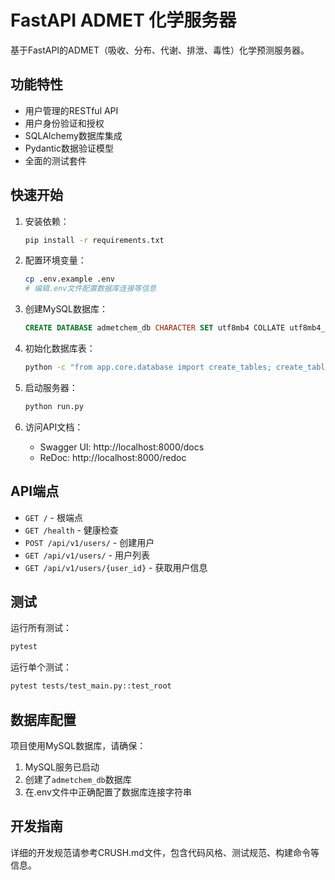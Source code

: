 # FastAPI ADMET 化学服务器

基于FastAPI的ADMET（吸收、分布、代谢、排泄、毒性）化学预测服务器。

## 功能特性

- 用户管理的RESTful API
- 用户身份验证和授权
- SQLAlchemy数据库集成
- Pydantic数据验证模型
- 全面的测试套件

## 快速开始

1. 安装依赖：
   ```bash
   pip install -r requirements.txt
   ```

2. 配置环境变量：
   ```bash
   cp .env.example .env
   # 编辑.env文件配置数据库连接等信息
   ```

3. 创建MySQL数据库：
   ```sql
   CREATE DATABASE admetchem_db CHARACTER SET utf8mb4 COLLATE utf8mb4_unicode_ci;
   ```

4. 初始化数据库表：
   ```bash
   python -c "from app.core.database import create_tables; create_tables()"
   ```

5. 启动服务器：
   ```bash
   python run.py
   ```

6. 访问API文档：
   - Swagger UI: http://localhost:8000/docs
   - ReDoc: http://localhost:8000/redoc

## API端点

- `GET /` - 根端点
- `GET /health` - 健康检查
- `POST /api/v1/users/` - 创建用户
- `GET /api/v1/users/` - 用户列表
- `GET /api/v1/users/{user_id}` - 获取用户信息

## 测试

运行所有测试：
```bash
pytest
```

运行单个测试：
```bash
pytest tests/test_main.py::test_root
```

## 数据库配置

项目使用MySQL数据库，请确保：
1. MySQL服务已启动
2. 创建了`admetchem_db`数据库
3. 在.env文件中正确配置了数据库连接字符串

## 开发指南

详细的开发规范请参考CRUSH.md文件，包含代码风格、测试规范、构建命令等信息。